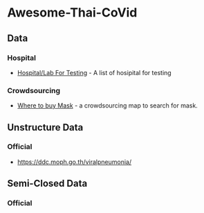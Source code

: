 # Awesome-Thai-CoVid

## Data
### Hospital
 - [Hospital/Lab For Testing](https://docs.google.com/spreadsheets/d/1bR9Lqu2VHx6XpU3BuPxkXTCUYOnDFKjSt7YXIDcxOHE/edit?usp=sharing) - A list of hosipital for testing
### Crowdsourcing
 - [Where to buy Mask](https://futureforwardparty.org/%E0%B8%9E%E0%B8%B4%E0%B8%81%E0%B8%B1%E0%B8%94%E0%B8%AB%E0%B8%B2%E0%B8%8B%E0%B8%B7%E0%B9%89%E0%B8%AD%E0%B8%AB%E0%B8%99%E0%B9%89%E0%B8%B2%E0%B8%81%E0%B8%B2%E0%B8%81) - a crowdsourcing map to search for mask. 

## Unstructure Data
### Official
 - <https://ddc.moph.go.th/viralpneumonia/>
 
## Semi-Closed Data
### Official 


